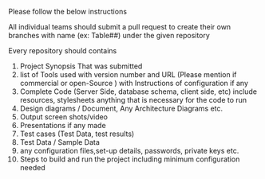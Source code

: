 Please follow the below instructions

All individual teams should submit a pull request to create their own branches with name (ex: Table##) under the given repository 

Every repository should contains

1. Project Synopsis That was submitted
2. list of Tools used with version number and URL (Please mention if commercial or open-Source ) with Instructions of configuration if any
3. Complete Code  (Server Side, database schema, client side, etc) include resources, stylesheets anything that is necessary for the code to run
4. Design diagrams / Document, Any Architecture Diagrams etc.
5. Output screen shots/video
6. Presentations if any made
7. Test cases (Test Data, test results)
8. Test Data /  Sample Data
9. any configuration files,set-up details, passwords, private keys etc. 
10. Steps to build and run the project including minimum configuration needed

